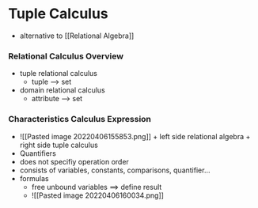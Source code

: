 # Tuple Calculus
+ alternative to [[Relational Algebra]]

### Relational Calculus Overview
+ tuple relational calculus
	+ tuple --> set
+ domain relational calculus
	+ attribute --> set

### Characteristics Calculus Expression
+  ![[Pasted image 20220406155853.png]]
		+ left side relational algebra
		+ right side tuple calculus
+ Quantifiers
+ does not specifiy operation order
+ consists of variables, constants, comparisons, quantifier...
+ formulas
	+ free unbound variables ==> define result
	+ ![[Pasted image 20220406160034.png]]


